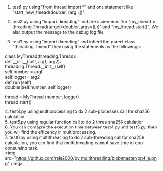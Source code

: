 1. test1.py using "from thread import *" and one statement like "start_new_thread(doubler, (arg i,))".

2. test2.py using "import threading" and the statements like "my_thread = threading.Thread(target=doubler, args=(i,))" and "my_thread.start()". We also output the message to the debug log file.

3. test3.py using "import threading" and inherit the parent class "threading.Thread" then using the statements as the followings:
<html><body><p>
class MyThread(threading.Thread):<br/>
     def __init__(self, arg1, arg2):<br/>
            threading.Thread.__init__(self)<br/>
            self.number = arg1<br/>
            self.logger= arg2<br/>
      def run (self)<br/>
      doubler(self.number, self.logger)<br/>
 
thread = MyThread (number, logger)<br/>
thread.start() <br/></p>
4. test4.py using multiprocessing to do 2 sub-processes call for sha256 calulation<br/>
5. test5.py using regular function call to do 2 times sha256 calulation<br/>
6. You can comapre the execution time between test4.py and test5.py, then you will find the efficency in multiprocessing.<br/>
7. test6.py using multithreading to do 2 sub-threading call for sha256 calculation, you can find that multithreading cannot save time in cpu-consuming task.<br/>
<img src="https://github.com/rslu2000/py_multithreading/blob/master/profile.png" /img><br/>

</body></html>